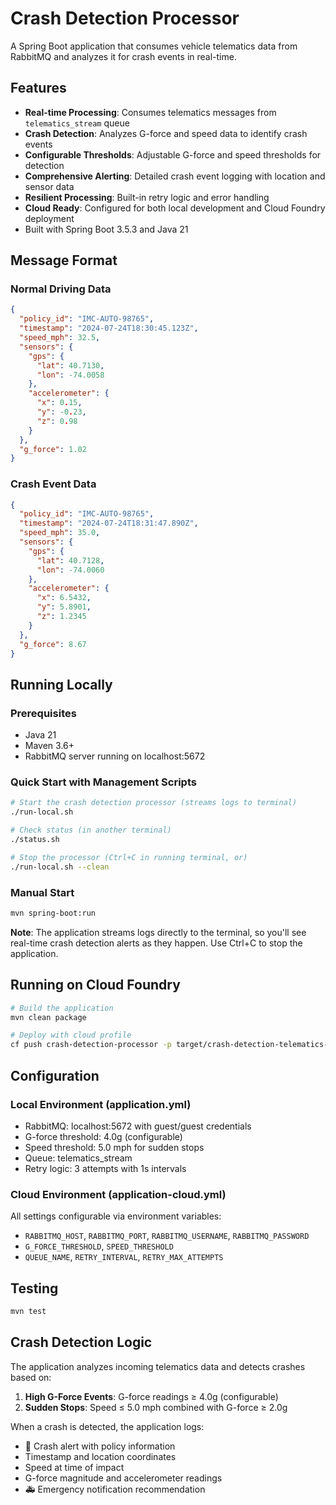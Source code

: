# Crash Detection Processor

A Spring Boot application that consumes vehicle telematics data from RabbitMQ and analyzes it for crash events in real-time.

## Features

- **Real-time Processing**: Consumes telematics messages from `telematics_stream` queue
- **Crash Detection**: Analyzes G-force and speed data to identify crash events
- **Configurable Thresholds**: Adjustable G-force and speed thresholds for detection
- **Comprehensive Alerting**: Detailed crash event logging with location and sensor data
- **Resilient Processing**: Built-in retry logic and error handling
- **Cloud Ready**: Configured for both local development and Cloud Foundry deployment
- Built with Spring Boot 3.5.3 and Java 21

## Message Format

### Normal Driving Data
```json
{
  "policy_id": "IMC-AUTO-98765",
  "timestamp": "2024-07-24T18:30:45.123Z",
  "speed_mph": 32.5,
  "sensors": {
    "gps": {
      "lat": 40.7130,
      "lon": -74.0058
    },
    "accelerometer": {
      "x": 0.15,
      "y": -0.23,
      "z": 0.98
    }
  },
  "g_force": 1.02
}
```

### Crash Event Data
```json
{
  "policy_id": "IMC-AUTO-98765",
  "timestamp": "2024-07-24T18:31:47.890Z",
  "speed_mph": 35.0,
  "sensors": {
    "gps": {
      "lat": 40.7128,
      "lon": -74.0060
    },
    "accelerometer": {
      "x": 6.5432,
      "y": 5.8901,
      "z": 1.2345
    }
  },
  "g_force": 8.67
}
```

## Running Locally

### Prerequisites
- Java 21
- Maven 3.6+
- RabbitMQ server running on localhost:5672

### Quick Start with Management Scripts
```bash
# Start the crash detection processor (streams logs to terminal)
./run-local.sh

# Check status (in another terminal)
./status.sh

# Stop the processor (Ctrl+C in running terminal, or)
./run-local.sh --clean
```

### Manual Start
```bash
mvn spring-boot:run
```

**Note**: The application streams logs directly to the terminal, so you'll see real-time crash detection alerts as they happen. Use Ctrl+C to stop the application.

## Running on Cloud Foundry

```bash
# Build the application
mvn clean package

# Deploy with cloud profile
cf push crash-detection-processor -p target/crash-detection-telematics-1.0.0-SNAPSHOT.jar --env SPRING_PROFILES_ACTIVE=cloud
```

## Configuration

### Local Environment (application.yml)
- RabbitMQ: localhost:5672 with guest/guest credentials
- G-force threshold: 4.0g (configurable)
- Speed threshold: 5.0 mph for sudden stops
- Queue: telematics_stream
- Retry logic: 3 attempts with 1s intervals

### Cloud Environment (application-cloud.yml)
All settings configurable via environment variables:
- `RABBITMQ_HOST`, `RABBITMQ_PORT`, `RABBITMQ_USERNAME`, `RABBITMQ_PASSWORD`
- `G_FORCE_THRESHOLD`, `SPEED_THRESHOLD`
- `QUEUE_NAME`, `RETRY_INTERVAL`, `RETRY_MAX_ATTEMPTS`

## Testing

```bash
mvn test
```

## Crash Detection Logic

The application analyzes incoming telematics data and detects crashes based on:

1. **High G-Force Events**: G-force readings ≥ 4.0g (configurable)
2. **Sudden Stops**: Speed ≤ 5.0 mph combined with G-force ≥ 2.0g

When a crash is detected, the application logs:
- 🚨 Crash alert with policy information
- Timestamp and location coordinates  
- Speed at time of impact
- G-force magnitude and accelerometer readings
- 🚑 Emergency notification recommendation